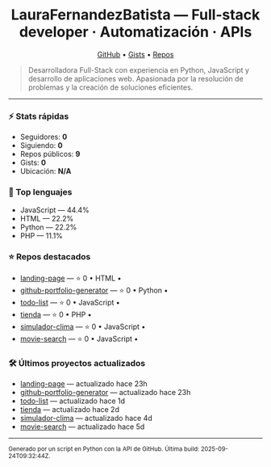<h1 align="center">LauraFernandezBatista — Full‑stack developer · Automatización · APIs</h1>

<p align="center">
  <a href="https://github.com/LauraFernandezBatista">GitHub</a> •
  <a href="https://gist.github.com/LauraFernandezBatista">Gists</a> •
  <a href="https://github.com/LauraFernandezBatista?tab=repositories">Repos</a>
</p>

> Desarrolladora Full-Stack con experiencia en Python, JavaScript y desarrollo de aplicaciones web. Apasionada por la resolución de problemas y la creación de soluciones eficientes.

---

### ⚡ Stats rápidas
- Seguidores: **0**
- Siguiendo: **0**
- Repos públicos: **9**
- Gists: **0**
- Ubicación: **N/A**

### 🧠 Top lenguajes
- JavaScript — 44.4%
- HTML — 22.2%
- Python — 22.2%
- PHP — 11.1%

### ⭐ Repos destacados
- [landing-page](https://github.com/LauraFernandezBatista/landing-page) — ⭐ 0 • HTML • 
- [github-portfolio-generator](https://github.com/LauraFernandezBatista/github-portfolio-generator) — ⭐ 0 • Python • 
- [todo-list](https://github.com/LauraFernandezBatista/todo-list) — ⭐ 0 • JavaScript • 
- [tienda](https://github.com/LauraFernandezBatista/tienda) — ⭐ 0 • PHP • 
- [simulador-clima](https://github.com/LauraFernandezBatista/simulador-clima) — ⭐ 0 • JavaScript • 
- [movie-search](https://github.com/LauraFernandezBatista/movie-search) — ⭐ 0 • JavaScript • 

### 🛠️ Últimos proyectos actualizados
- [landing-page](https://github.com/LauraFernandezBatista/landing-page) — actualizado hace 23h
- [github-portfolio-generator](https://github.com/LauraFernandezBatista/github-portfolio-generator) — actualizado hace 23h
- [todo-list](https://github.com/LauraFernandezBatista/todo-list) — actualizado hace 1d
- [tienda](https://github.com/LauraFernandezBatista/tienda) — actualizado hace 2d
- [simulador-clima](https://github.com/LauraFernandezBatista/simulador-clima) — actualizado hace 4d
- [movie-search](https://github.com/LauraFernandezBatista/movie-search) — actualizado hace 5d

---

<sub>Generado por un script en Python con la API de GitHub. Última build: 2025-09-24T09:32:44Z.</sub>